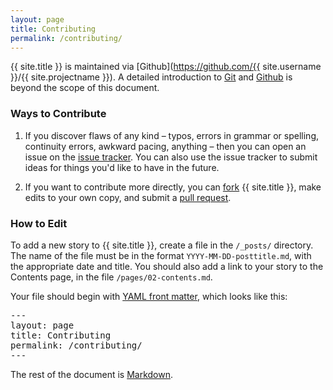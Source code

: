 ```yaml
---
layout: page
title: Contributing
permalink: /contributing/
---
```


{{ site.title }} is maintained via [Github](https://github.com/{{ site.username }}/{{ site.projectname }}). A detailed introduction to [Git](http://git-scm.com/documentation) and [Github](https://help.github.com/) is beyond the scope of this document.

### Ways to Contribute

1. If you discover flaws of any kind &ndash; typos, errors in grammar or spelling, continuity errors, awkward pacing, anything &ndash; then you can open an issue on the [issue tracker](https://github.com/foolscap-studio/refraction/issues). You can also use the issue tracker to submit ideas for things you'd like to have in the future.

2. If you want to contribute more directly, you can [fork](https://help.github.com/articles/fork-a-repo) {{ site.title }}, make edits to your own copy, and submit a [pull request](https://help.github.com/articles/creating-a-pull-request).

### How to Edit

To add a new story to {{ site.title }}, create a file in the `/_posts/` directory. The name of the file must be in the format `YYYY-MM-DD-posttitle.md`, with the appropriate date and title. You should also add a link to your story to the Contents page, in the file `/pages/02-contents.md`.

Your file should begin with [YAML front matter](http://jekyllrb.com/docs/frontmatter/), which looks like this:

<pre>
---
layout: page
title: Contributing
permalink: /contributing/
---
</pre>

The rest of the document is [Markdown](http://daringfireball.net/projects/markdown/basics). 

